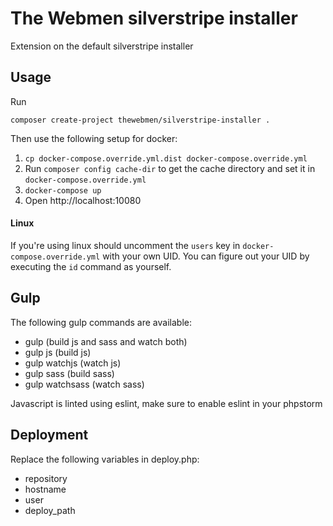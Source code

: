 # The Webmen silverstripe installer
Extension on the default silverstripe installer

## Usage
Run
```
composer create-project thewebmen/silverstripe-installer .
```

Then use the following setup for docker:

1. `cp docker-compose.override.yml.dist docker-compose.override.yml`
2. Run `composer config cache-dir` to get the cache directory and set it in `docker-compose.override.yml` 
3. `docker-compose up`
4. Open http://localhost:10080

#### Linux

If you're using linux should uncomment the `users` key in `docker-compose.override.yml` with your own UID.
You can figure out your UID by executing the `id` command as yourself.

## Gulp
The following gulp commands are available:
- gulp (build js and sass and watch both)
- gulp js (build js)
- gulp watchjs (watch js)
- gulp sass (build sass)
- gulp watchsass (watch sass)

Javascript is linted using eslint, make sure to enable eslint in your phpstorm

## Deployment
Replace the following variables in deploy.php:
- repository
- hostname
- user
- deploy_path
